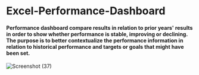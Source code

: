 # Excel-Performance-Dashboard
#### Performance dashboard compare results in relation to prior years' results in order to show whether performance is stable, improving or declining. The purpose is to better contextualize the performance information in relation to historical performance and targets or goals that might have been set.
![Screenshot (37)](https://user-images.githubusercontent.com/56476064/199655492-bd222d02-fd06-49b9-9344-eee2e57769cc.png)
